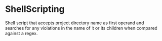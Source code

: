 # ShellScripting
Shell script that accepts project directory name as first operand and searches for any violations in the name of it or its children when compared against a regex.
